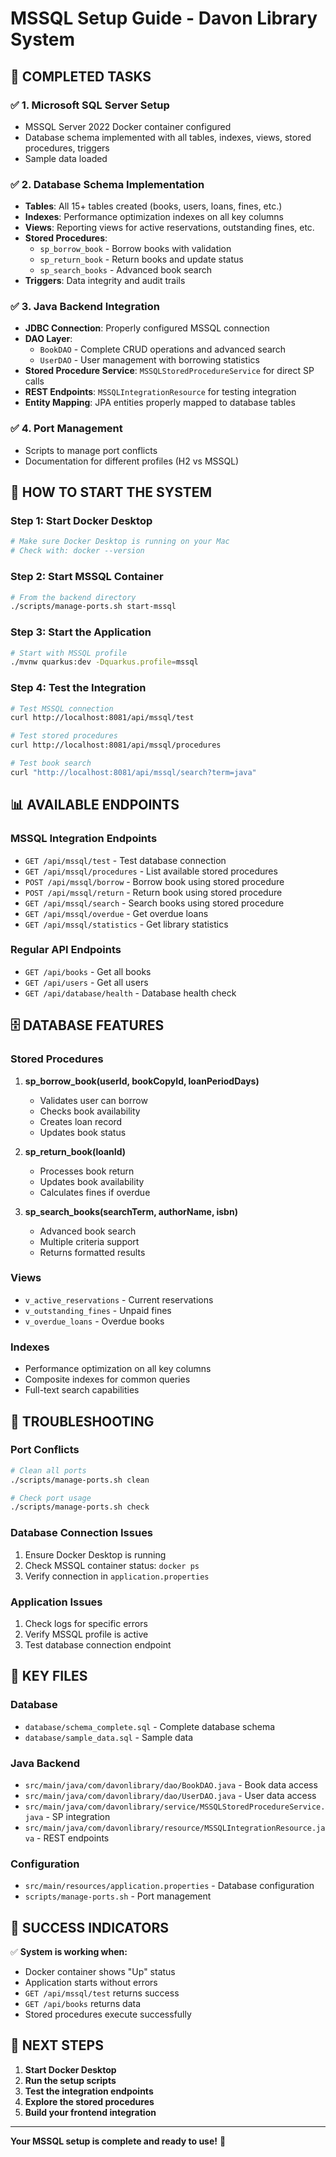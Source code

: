 # MSSQL Setup Guide - Davon Library System

## 🎯 **COMPLETED TASKS**

### ✅ **1. Microsoft SQL Server Setup**
- MSSQL Server 2022 Docker container configured
- Database schema implemented with all tables, indexes, views, stored procedures, triggers
- Sample data loaded

### ✅ **2. Database Schema Implementation**
- **Tables**: All 15+ tables created (books, users, loans, fines, etc.)
- **Indexes**: Performance optimization indexes on all key columns
- **Views**: Reporting views for active reservations, outstanding fines, etc.
- **Stored Procedures**: 
  - `sp_borrow_book` - Borrow books with validation
  - `sp_return_book` - Return books and update status
  - `sp_search_books` - Advanced book search
- **Triggers**: Data integrity and audit trails

### ✅ **3. Java Backend Integration**
- **JDBC Connection**: Properly configured MSSQL connection
- **DAO Layer**: 
  - `BookDAO` - Complete CRUD operations and advanced search
  - `UserDAO` - User management with borrowing statistics
- **Stored Procedure Service**: `MSSQLStoredProcedureService` for direct SP calls
- **REST Endpoints**: `MSSQLIntegrationResource` for testing integration
- **Entity Mapping**: JPA entities properly mapped to database tables

### ✅ **4. Port Management**
- Scripts to manage port conflicts
- Documentation for different profiles (H2 vs MSSQL)

## 🚀 **HOW TO START THE SYSTEM**

### **Step 1: Start Docker Desktop**
```bash
# Make sure Docker Desktop is running on your Mac
# Check with: docker --version
```

### **Step 2: Start MSSQL Container**
```bash
# From the backend directory
./scripts/manage-ports.sh start-mssql
```

### **Step 3: Start the Application**
```bash
# Start with MSSQL profile
./mvnw quarkus:dev -Dquarkus.profile=mssql
```

### **Step 4: Test the Integration**
```bash
# Test MSSQL connection
curl http://localhost:8081/api/mssql/test

# Test stored procedures
curl http://localhost:8081/api/mssql/procedures

# Test book search
curl "http://localhost:8081/api/mssql/search?term=java"
```

## 📊 **AVAILABLE ENDPOINTS**

### **MSSQL Integration Endpoints**
- `GET /api/mssql/test` - Test database connection
- `GET /api/mssql/procedures` - List available stored procedures
- `POST /api/mssql/borrow` - Borrow book using stored procedure
- `POST /api/mssql/return` - Return book using stored procedure
- `GET /api/mssql/search` - Search books using stored procedure
- `GET /api/mssql/overdue` - Get overdue loans
- `GET /api/mssql/statistics` - Get library statistics

### **Regular API Endpoints**
- `GET /api/books` - Get all books
- `GET /api/users` - Get all users
- `GET /api/database/health` - Database health check

## 🗄️ **DATABASE FEATURES**

### **Stored Procedures**
1. **sp_borrow_book(userId, bookCopyId, loanPeriodDays)**
   - Validates user can borrow
   - Checks book availability
   - Creates loan record
   - Updates book status

2. **sp_return_book(loanId)**
   - Processes book return
   - Updates book availability
   - Calculates fines if overdue

3. **sp_search_books(searchTerm, authorName, isbn)**
   - Advanced book search
   - Multiple criteria support
   - Returns formatted results

### **Views**
- `v_active_reservations` - Current reservations
- `v_outstanding_fines` - Unpaid fines
- `v_overdue_loans` - Overdue books

### **Indexes**
- Performance optimization on all key columns
- Composite indexes for common queries
- Full-text search capabilities

## 🔧 **TROUBLESHOOTING**

### **Port Conflicts**
```bash
# Clean all ports
./scripts/manage-ports.sh clean

# Check port usage
./scripts/manage-ports.sh check
```

### **Database Connection Issues**
1. Ensure Docker Desktop is running
2. Check MSSQL container status: `docker ps`
3. Verify connection in `application.properties`

### **Application Issues**
1. Check logs for specific errors
2. Verify MSSQL profile is active
3. Test database connection endpoint

## 📁 **KEY FILES**

### **Database**
- `database/schema_complete.sql` - Complete database schema
- `database/sample_data.sql` - Sample data

### **Java Backend**
- `src/main/java/com/davonlibrary/dao/BookDAO.java` - Book data access
- `src/main/java/com/davonlibrary/dao/UserDAO.java` - User data access
- `src/main/java/com/davonlibrary/service/MSSQLStoredProcedureService.java` - SP integration
- `src/main/java/com/davonlibrary/resource/MSSQLIntegrationResource.java` - REST endpoints

### **Configuration**
- `src/main/resources/application.properties` - Database configuration
- `scripts/manage-ports.sh` - Port management

## 🎉 **SUCCESS INDICATORS**

✅ **System is working when:**
- Docker container shows "Up" status
- Application starts without errors
- `GET /api/mssql/test` returns success
- `GET /api/books` returns data
- Stored procedures execute successfully

## 📝 **NEXT STEPS**

1. **Start Docker Desktop**
2. **Run the setup scripts**
3. **Test the integration endpoints**
4. **Explore the stored procedures**
5. **Build your frontend integration**

---

**Your MSSQL setup is complete and ready to use!** 🚀 